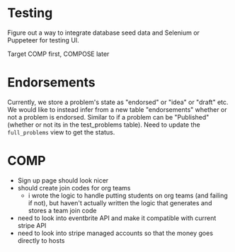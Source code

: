 # Testing

Figure out a way to integrate database seed data and Selenium or Puppeteer for testing UI.

Target COMP first, COMPOSE later

# Endorsements

Currently, we store a problem's state as "endorsed" or "idea" or "draft" etc. We
would like to instead infer from a new table "endorsements" whether or not a
problem is endorsed. Similar to if a problem can be "Published" (whether or not
its in the test_problems table). Need to update the `full_problems` view to get
the status.

# COMP

- Sign up page should look nicer
- should create join codes for org teams
  - i wrote the logic to handle putting students on org teams (and failing if not),
    but haven't actually written the logic that generates and stores a team join
    code
- need to look into eventbrite API and make it compatible with current stripe API
- need to look into stripe managed accounts so that the money goes directly to hosts
